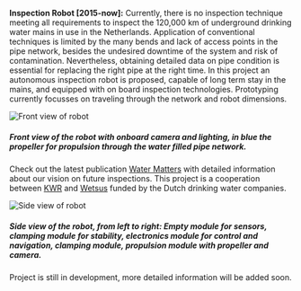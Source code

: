 **Inspection Robot [2015-now]:** Currently, there is no inspection technique meeting all requirements to inspect the 120,000 km of underground drinking water mains in use in the Netherlands. Application of conventional techniques is limited by the many bends and lack of access points in the pipe network, besides the undesired downtime of the system and risk of contamination.
Nevertheless, obtaining detailed data on pipe condition is essential for replacing the right pipe at the right time.
In this project an autonomous inspection robot is proposed, capable of long term stay in the mains, and equipped with on board inspection technologies. Prototyping currently focusses on traveling through the network and robot dimensions.

![Front view of robot](img/work/robot/robot_front.jpg)
##### Front view of the robot with onboard camera and lighting, in blue the propeller for propulsion through the water filled pipe network.

Check out the latest publication [Water Matters](http://www.h2o-watermatters.com/?article=2016123 "English publication in Water Matters, december 2016.") with detailed information about our vision on future inspections. This project is a cooperation between [KWR](https://www.kwrwater.nl/ "Bridging science to practice in the watercycle") and [Wetsus](https://www.wetsus.nl/ "European centre of excellence for sustainable water technology") funded by the Dutch drinking water companies.

![Side view of robot](img/work/robot/robot_sideview.jpg)
##### Side view of the robot, from left to right: Empty module for sensors, clamping module for stability, electronics module for control and navigation, clamping module, propulsion module with propeller and camera.

Project is still in development, more detailed information will be added soon.
